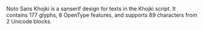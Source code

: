 Noto Sans Khojki is a sanserif design for texts in the Khojki script. It contains 177 glyphs, 8 OpenType features, and supports 89 characters from 2 Unicode blocks.